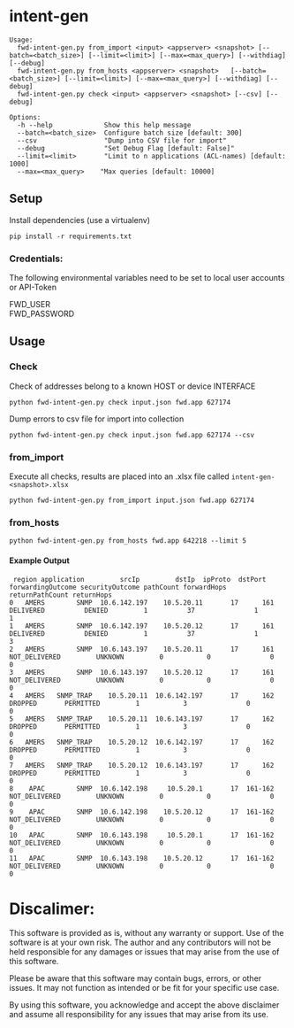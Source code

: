 # intent-gen


```
Usage:
  fwd-intent-gen.py from_import <input> <appserver> <snapshot> [--batch=<batch_size>] [--limit=<limit>] [--max=<max_query>] [--withdiag] [--debug]
  fwd-intent-gen.py from_hosts <appserver> <snapshot>   [--batch=<batch_size>] [--limit=<limit>] [--max=<max_query>] [--withdiag] [--debug]
  fwd-intent-gen.py check <input> <appserver> <snapshot> [--csv] [--debug]

Options:
  -h --help             Show this help message
  --batch=<batch_size>  Configure batch size [default: 300]
  --csv                 "Dump into CSV file for import"
  --debug               "Set Debug Flag [default: False]"
  --limit=<limit>       "Limit to n applications (ACL-names) [default: 1000]
  --max=<max_query>    "Max queries [default: 10000]
```

## Setup

Install dependencies (use a virtualenv)

`pip install -r requirements.txt `   

### Credentials: 

The following environmental variables need to be set to local user accounts or API-Token

FWD_USER<BR>
FWD_PASSWORD

## Usage

### Check

Check of addresses belong to a known HOST or device INTERFACE

`python fwd-intent-gen.py check input.json fwd.app 627174`

Dump errors to csv file for import into collection

`python fwd-intent-gen.py check input.json fwd.app 627174 --csv`


### from_import

Execute all checks, results are placed into an .xlsx file called `intent-gen-<snapshot>.xlsx`

`python fwd-intent-gen.py from_import input.json fwd.app 627174`


### from_hosts

`python fwd-intent-gen.py from_hosts fwd.app 642218 --limit 5`


#### Example Output

```
 region application         srcIp         dstIp  ipProto  dstPort forwardingOutcome securityOutcome pathCount forwardHops returnPathCount returnHops
0   AMERS        SNMP  10.6.142.197    10.5.20.11       17      161         DELIVERED          DENIED         1          37               1          1
1   AMERS        SNMP  10.6.142.197    10.5.20.12       17      161         DELIVERED          DENIED         1          37               1          3
2   AMERS        SNMP  10.6.143.197    10.5.20.11       17      161     NOT_DELIVERED         UNKNOWN         0           0               0          0
3   AMERS        SNMP  10.6.143.197    10.5.20.12       17      161     NOT_DELIVERED         UNKNOWN         0           0               0          0
4   AMERS   SNMP_TRAP    10.5.20.11  10.6.142.197       17      162           DROPPED       PERMITTED         1           3               0          0
5   AMERS   SNMP_TRAP    10.5.20.11  10.6.143.197       17      162           DROPPED       PERMITTED         1           3               0          0
6   AMERS   SNMP_TRAP    10.5.20.12  10.6.142.197       17      162           DROPPED       PERMITTED         1           3               0          0
7   AMERS   SNMP_TRAP    10.5.20.12  10.6.143.197       17      162           DROPPED       PERMITTED         1           3               0          0
8    APAC        SNMP  10.6.142.198     10.5.20.1       17  161-162     NOT_DELIVERED         UNKNOWN         0           0               0          0
9    APAC        SNMP  10.6.142.198    10.5.20.12       17  161-162     NOT_DELIVERED         UNKNOWN         0           0               0          0
10   APAC        SNMP  10.6.143.198     10.5.20.1       17  161-162     NOT_DELIVERED         UNKNOWN         0           0               0          0
11   APAC        SNMP  10.6.143.198    10.5.20.12       17  161-162     NOT_DELIVERED         UNKNOWN         0           0               0          0

```


# Discalimer:

This software is provided as is, without any warranty or support. Use of the software is at your own risk. The author and any contributors will not be held responsible for any damages or issues that may arise from the use of this software.

Please be aware that this software may contain bugs, errors, or other issues. It may not function as intended or be fit for your specific use case.

By using this software, you acknowledge and accept the above disclaimer and assume all responsibility for any issues that may arise from its use.


